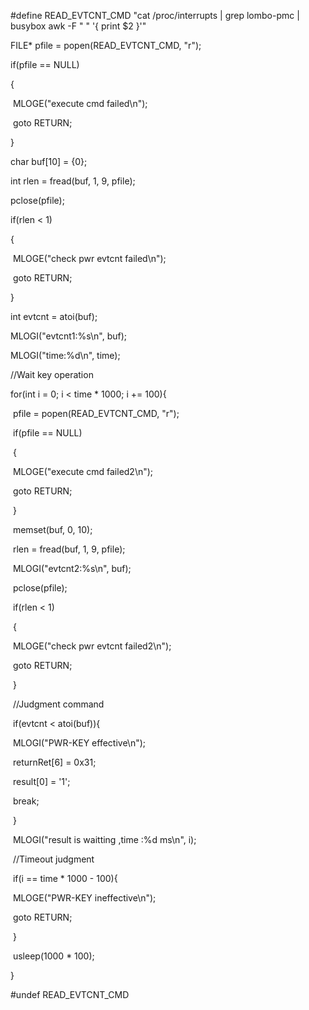 \#define READ_EVTCNT_CMD "cat /proc/interrupts | grep lombo-pmc | busybox awk -F \" \" '{ print $2 }'"



  FILE* pfile = popen(READ_EVTCNT_CMD, "r");

  if(pfile == NULL)

  {

​    MLOGE("execute cmd failed\n");

​    goto RETURN;

  }



  char buf[10] = {0};

  int rlen = fread(buf, 1, 9, pfile);

  pclose(pfile);

  if(rlen < 1)

  {

​    MLOGE("check pwr evtcnt failed\n");

​    goto RETURN;

  }



  int evtcnt = atoi(buf);

  MLOGI("evtcnt1:%s\n", buf);



  MLOGI("time:%d\n", time);

  //Wait key operation





  for(int i = 0; i < time * 1000; i += 100){

​    pfile = popen(READ_EVTCNT_CMD, "r");

​    if(pfile == NULL)

​    {

​      MLOGE("execute cmd failed2\n");

​      goto RETURN;

​    }



​    memset(buf, 0, 10);

​    rlen = fread(buf, 1, 9, pfile);

​    MLOGI("evtcnt2:%s\n", buf);

​    pclose(pfile);

​    if(rlen < 1)

​    {

​      MLOGE("check pwr evtcnt failed2\n");

​      goto RETURN;

​    }

​    //Judgment command

​    if(evtcnt < atoi(buf)){

​      MLOGI("PWR-KEY effective\n");

​      returnRet[6] = 0x31;

​      result[0] = '1';

​      break;

​    }

​    MLOGI("result is waitting ,time :%d ms\n", i);

​    //Timeout judgment

​    if(i == time * 1000 - 100){

​      MLOGE("PWR-KEY ineffective\n");

​      goto RETURN;

​    }

​    usleep(1000 * 100);

  }

\#undef READ_EVTCNT_CMD